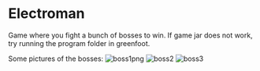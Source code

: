 # Electroman
Game where you fight a bunch of bosses to win. If game jar does not work, try running the program folder in greenfoot.

Some pictures of the bosses:
![boss1png](https://user-images.githubusercontent.com/103712563/183239010-fb24dae7-3e82-4718-ba68-520b0800daab.png)
![boss2](https://user-images.githubusercontent.com/103712563/183239013-59b98756-74cb-4d7f-8287-ff14ddbbd9cb.png)
![boss3](https://user-images.githubusercontent.com/103712563/183239015-c7eaa1dc-565c-478d-ab2d-1f8d53420f86.png)
